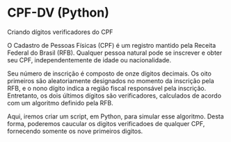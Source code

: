 # CPF-DV (Python)
 Criando dígitos verificadores do CPF

O Cadastro de Pessoas Físicas (CPF) é um registro mantido pela Receita Federal do Brasil (RFB). Qualquer pessoa natural pode se inscrever e obter seu CPF, independentemente de idade ou nacionalidade. 

Seu número de inscrição é composto de onze dígitos decimais. Os oito primeiros são aleatoriamente designados no momento da inscrição pela RFB, e o nono dígito indica a região fiscal responsável pela inscrição. Entretanto, os dois últimos dígitos são verificadores, calculados de acordo com um algoritmo definido pela RFB. 

Aqui, iremos criar um script, em Python, para simular esse algoritmo. Desta forma, poderemos caucular os digitos verificadoes de qualquer CPF, fornecendo somente os nove primeiros digitos.